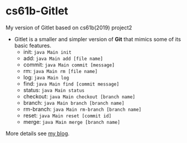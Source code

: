 # cs61b-Gitlet
My version of Gitlet based on cs61b(2019) project2

- Gitlet is a smaller and simpler version of **Git** that mimics some of its basic features.
  - init: `java Main init`
  - add: `java Main add [file name]`
  - commit: `java Main commit [message]`
  - rm: `java Main rm [file name]`
  - log: `java Main log`
  - find: `java Main find [commit message]`
  - status: `java Main status`
  - checkout: `java Main checkout [branch name]`
  - branch: `java Main branch [branch name]`
  - rm-branch: `java Main rm-branch [branch name]`
  - reset: `java Main reset [commit id]`
  - merge: `java Main merge [branch name]`

More details see [my blog](https://ghost04718.github.io/cs/2024/07/30/Gitlet.html).
